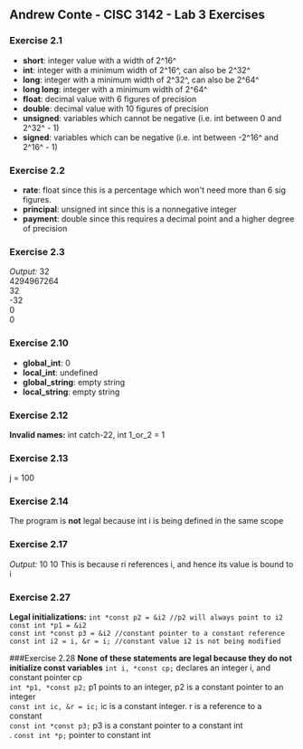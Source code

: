 ## Andrew Conte - CISC 3142 - Lab 3 Exercises
### Exercise 2.1
- **short**: integer value with a width of 2^16^
- **int**: integer with a minimum width of 2^16^, can also be 2^32^
- **long**: integer with a minimum width of 2^32^, can also be 2^64^
- **long long**: integer with a minimum width of 2^64^
- **float**: decimal value with 6 figures of precision
- **double**: decimal value with 10 figures of precision
- **unsigned**: variables which cannot be negative (i.e. int between 0 and 2^32^ - 1)
- **signed**: variables which can be negative (i.e. int between -2^16^ and 2^16^ - 1)

### Exercise 2.2
- **rate**: float since this is a percentage which won't need more than 6 sig figures.
- **principal**: unsigned int since this is a nonnegative integer
- **payment**: double since this requires a decimal point and a higher degree of precision

### Exercise 2.3
*Output:*
32 <br/>
4294967264<br/>
32<br/>
-32<br/>
0<br/>
0<br/>

### Exercise 2.10
- **global_int**: 0
- **local_int**: undefined
- **global_string**: empty string
- **local_string**: empty string

### Exercise 2.12
**Invalid names:** int catch-22, int 1\_or\_2 = 1

### Exercise 2.13
j = 100

### Exercise 2.14
The program is **not** legal because int i is being defined in the same scope

### Exercise 2.17
*Output:*
10 10
This is because ri references i, and hence its value is bound to i

### Exercise 2.27
**Legal initializations:** 
`int *const p2 = &i2 //p2 will always point to i2` <br/>
`const int *p1 = &i2` <br/>
`const int *const p3 = &i2 //constant pointer to a constant reference` <br/>
`const int i2 = i, &r = i; //constant value i2 is not being modified` <br/>

###Exercise 2.28
**None of these statements are legal because they do not initialize const variables**
`int i, *const cp;` declares an integer i, and constant pointer cp <br/>
`int *p1, *const p2;` p1 points to an integer, p2 is a constant pointer to an integer <br/>
`const int ic, &r = ic;` ic is a constant integer. r is a reference to a constant <br/>
`const int *const p3;` p3 is a constant pointer to a constant int <br/>. 
`const int *p;` pointer to constant int <br/>
